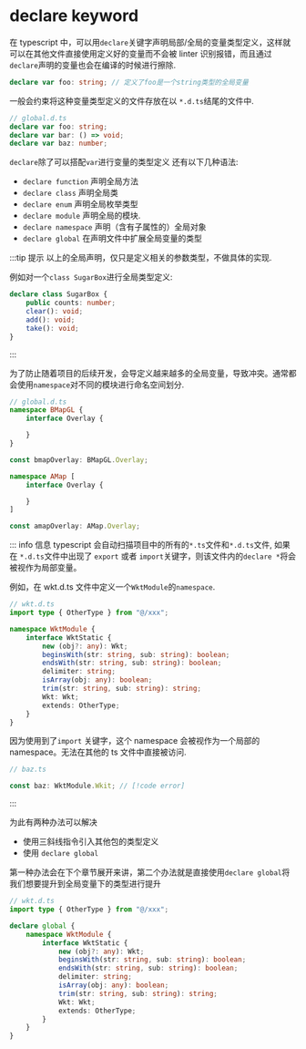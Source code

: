 # declare keyword

在 typescript 中，可以用`declare`关键字声明局部/全局的变量类型定义，这样就可以在其他文件直接使用定义好的变量而不会被 linter 识别报错，而且通过`declare`声明的变量也会在编译的时候进行擦除.

```ts
declare var foo: string; // 定义了foo是一个string类型的全局变量
```

一般会约束将这种变量类型定义的文件存放在以 `*.d.ts`结尾的文件中.

```ts
// global.d.ts
declare var foo: string;
declare var bar: () => void;
declare var baz: number;
```

`declare`除了可以搭配`var`进行变量的类型定义 还有以下几种语法:

-   `declare function` 声明全局方法
-   `declare class` 声明全局类
-   `declare enum` 声明全局枚举类型
-   `declare module` 声明全局的模块.
-   `declare namespace` 声明（含有子属性的）全局对象
-   `declare global` 在声明文件中扩展全局变量的类型

:::tip 提示
以上的全局声明，仅只是定义相关的参数类型，不做具体的实现.

例如对一个`class SugarBox`进行全局类型定义:

```ts
declare class SugarBox {
    public counts: number;
    clear(): void;
    add(): void;
    take(): void;
}
```

:::

为了防止随着项目的后续开发，会导定义越来越多的全局变量，导致冲突。通常都会使用`namespace`对不同的模块进行命名空间划分.

```ts
// global.d.ts
namespace BMapGL {
    interface Overlay {

    }
}

const bmapOverlay: BMapGL.Overlay;

namespace AMap [
    interface Overlay {

    }
]

const amapOverlay: AMap.Overlay;
```

::: info 信息
typescript 会自动扫描项目中的所有的`*.ts`文件和`*.d.ts`文件, 如果在 `*.d.ts`文件中出现了 `export` 或者 `import`关键字，则该文件内的`declare *`将会被视作为局部变量。

例如，在 wkt.d.ts 文件中定义一个`WktModule`的`namespace`.

```ts
// wkt.d.ts
import type { OtherType } from "@/xxx";

namespace WktModule {
    interface WktStatic {
        new (obj?: any): Wkt;
        beginsWith(str: string, sub: string): boolean;
        endsWith(str: string, sub: string): boolean;
        delimiter: string;
        isArray(obj: any): boolean;
        trim(str: string, sub: string): string;
        Wkt: Wkt;
        extends: OtherType;
    }
}
```

因为使用到了`import` 关键字，这个 namespace 会被视作为一个局部的 namespace。无法在其他的 ts 文件中直接被访问.

```ts
// baz.ts

const baz: WktModule.Wkit; // [!code error]
```

:::

为此有两种办法可以解决

-   使用三斜线指令引入其他包的类型定义
-   使用 `declare global`

第一种办法会在下个章节展开来讲，第二个办法就是直接使用`declare global`将 我们想要提升到全局变量下的类型进行提升

```ts
// wkt.d.ts
import type { OtherType } from "@/xxx";

declare global {
    namespace WktModule {
        interface WktStatic {
            new (obj?: any): Wkt;
            beginsWith(str: string, sub: string): boolean;
            endsWith(str: string, sub: string): boolean;
            delimiter: string;
            isArray(obj: any): boolean;
            trim(str: string, sub: string): string;
            Wkt: Wkt;
            extends: OtherType;
        }
    }
}
```
